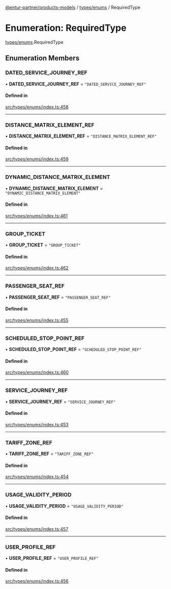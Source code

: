 [@entur-partner/products-models](../README.md) / [types/enums](../modules/types_enums.md) / RequiredType

# Enumeration: RequiredType

[types/enums](../modules/types_enums.md).RequiredType

## Enumeration Members

### DATED\_SERVICE\_JOURNEY\_REF

• **DATED\_SERVICE\_JOURNEY\_REF** = ``"DATED_SERVICE_JOURNEY_REF"``

#### Defined in

[src/types/enums/index.ts:458](https://github.com/entur/products-models/blob/main/src/types/enums/index.ts#L458)

___

### DISTANCE\_MATRIX\_ELEMENT\_REF

• **DISTANCE\_MATRIX\_ELEMENT\_REF** = ``"DISTANCE_MATRIX_ELEMENT_REF"``

#### Defined in

[src/types/enums/index.ts:459](https://github.com/entur/products-models/blob/main/src/types/enums/index.ts#L459)

___

### DYNAMIC\_DISTANCE\_MATRIX\_ELEMENT

• **DYNAMIC\_DISTANCE\_MATRIX\_ELEMENT** = ``"DYNAMIC_DISTANCE_MATRIX_ELEMENT"``

#### Defined in

[src/types/enums/index.ts:461](https://github.com/entur/products-models/blob/main/src/types/enums/index.ts#L461)

___

### GROUP\_TICKET

• **GROUP\_TICKET** = ``"GROUP_TICKET"``

#### Defined in

[src/types/enums/index.ts:462](https://github.com/entur/products-models/blob/main/src/types/enums/index.ts#L462)

___

### PASSENGER\_SEAT\_REF

• **PASSENGER\_SEAT\_REF** = ``"PASSENGER_SEAT_REF"``

#### Defined in

[src/types/enums/index.ts:455](https://github.com/entur/products-models/blob/main/src/types/enums/index.ts#L455)

___

### SCHEDULED\_STOP\_POINT\_REF

• **SCHEDULED\_STOP\_POINT\_REF** = ``"SCHEDULED_STOP_POINT_REF"``

#### Defined in

[src/types/enums/index.ts:460](https://github.com/entur/products-models/blob/main/src/types/enums/index.ts#L460)

___

### SERVICE\_JOURNEY\_REF

• **SERVICE\_JOURNEY\_REF** = ``"SERVICE_JOURNEY_REF"``

#### Defined in

[src/types/enums/index.ts:453](https://github.com/entur/products-models/blob/main/src/types/enums/index.ts#L453)

___

### TARIFF\_ZONE\_REF

• **TARIFF\_ZONE\_REF** = ``"TARIFF_ZONE_REF"``

#### Defined in

[src/types/enums/index.ts:454](https://github.com/entur/products-models/blob/main/src/types/enums/index.ts#L454)

___

### USAGE\_VALIDITY\_PERIOD

• **USAGE\_VALIDITY\_PERIOD** = ``"USAGE_VALIDITY_PERIOD"``

#### Defined in

[src/types/enums/index.ts:457](https://github.com/entur/products-models/blob/main/src/types/enums/index.ts#L457)

___

### USER\_PROFILE\_REF

• **USER\_PROFILE\_REF** = ``"USER_PROFILE_REF"``

#### Defined in

[src/types/enums/index.ts:456](https://github.com/entur/products-models/blob/main/src/types/enums/index.ts#L456)
